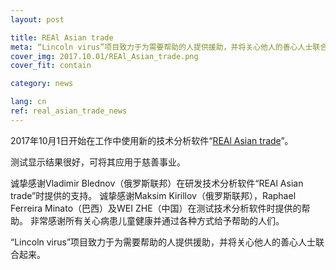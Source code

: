 ```yaml
---
layout: post

title: REAl Asian trade
meta: “Lincoln virus”项目致力于为需要帮助的人提供援助，并将关心他人的善心人士联合起来。
cover_img: 2017.10.01/REAl_Asian_trade.png
cover_fit: contain

category: news

lang: cn
ref: real_asian_trade_news
---
```


2017年10月1日开始在工作中使用新的技术分析软件“<a href="https://lincolnvirus.com/cn/ea/real_asian_trade.html" target="_blank">REAl Asian trade</a>”。

测试显示结果很好，可将其应用于慈善事业。

诚挚感谢Vladimir Blednov（俄罗斯联邦）在研发技术分析软件“REAl Asian trade”时提供的支持。
诚挚感谢Maksim Kirillov（俄罗斯联邦），Raphael Ferreira Minato（巴西）及WEI ZHE（中国）在测试技术分析软件时提供的帮助。
非常感谢所有关心病患儿童健康并通过各种方式给予帮助的人们。

“Lincoln virus”项目致力于为需要帮助的人提供援助，并将关心他人的善心人士联合起来。
